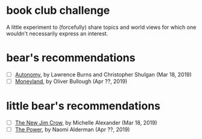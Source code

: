 # book club challenge

A little experiment to (forcefully) share topics and world views for which one
wouldn't necessarily express an interest.

# bear's recommendations

- [ ] [Autonomy](https://www.harpercollins.com/9780062661128/autonomy/), by Lawrence Burns and Christopher Shulgan (Mar 18, 2019)
- [ ] [Moneyland](https://www.theguardian.com/books/2018/sep/09/moneyland-oliver-bullough-review-wealth-corruption-oligarchs), by Oliver Bullough (Apr ??, 2019)

# little bear's recommendations

- [ ] [The New Jim Crow](http://newjimcrow.com/), by Michelle Alexander (Mar 18, 2019)
- [ ] [The Power](https://www.npr.org/2017/12/26/573507226/in-the-power-women-develop-a-weapon-that-changes-everything), by Naomi Alderman (Apr ??, 2019)
